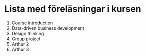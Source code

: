 # Lista med föreläsningar i kursen 
1. Course introduction
2. Data-driven business development
3. Design thinking
4. Group project
5. Arthur 2
6. Arthur 3